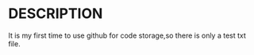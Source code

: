 # DESCRIPTION

It is my first time to use github for code storage,so there is only a test txt file.
